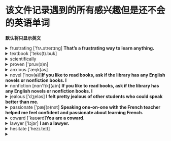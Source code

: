 # 该文件记录遇到的所有感兴趣但是还不会的英语单词

**默认将只显示英文**

<details>
  <summary>frustrating ['frʌ.streɪtɪnɡ] <strong>That’s a frustrating way to learn anything. </strong></summary>
  * adj.令人懊恼的；令人沮丧的 <br />
  * v.“frustrate”的现在分词
</details>

<details>
  <summary>
    textbook ['teks(t).bʊk]
  </summary>
  * na.教科书
</details>

<details>
  <summary>
    scientifically
  </summary>
  * adv.按科学方法
</details>

<details>
  <summary>proven  ['pruv(ə)n]</summary>
  * adj.被证明的；已证实的
</details>

<details>
  <summary>
    anxious  ['æŋkʃəs]
  </summary>
  * adj.焦虑；渴望；担心；忧虑
</details>

<details>
  <summary>
    novel  ['nɑv(ə)l]<strong>If you like to read books, ask if the library has any English novels or nonfiction books. I</strong>
  </summary>
  * adj.新的；新奇的 <br />
  * n.(长篇)小说；【法】新法
</details>

<details>
  <summary>
    nonfiction  [nɑn'fɪkʃ(ə)n] <strong>If you like to read books, ask if the library has any English novels or nonfiction books. I</strong>
  </summary>
  n.非小说类文学作品
</details>

<details>
  <summary>
    jealous ['dʒeləs] <strong> I felt pretty jealous
of other students who could speak better than me.</strong>
  </summary>
  * adj.吃醋的；妒忌的；妒羡的；忌妒的
</details>

<details>
  <summary>
    passionate ['pæʃ(ə)nət] <strong>Speaking one-on-one with the French teacher helped me feel confident and
passionate about learning French.</strong>
  </summary>
  * adj.拥有（或表现出）强烈性爱的；情意绵绵的；怒不可遏的；热诚的
</details>

<details>
  <summary>
    coward  ['kaʊərd]<strong>You are a coward.</strong>
  </summary>
  * n.懦夫；胆小鬼；胆怯者
  * adj.〈诗〉怯懦的；【纹章】夹着尾巴的
</details>

<details>
  <summary>
    lawyer ['lɔjər] <strong>I am a lawyer.</strong>
  </summary>
  1. n.律师
</details>

<details>
  <summary>
    hesitate ['hezɪ.teɪt] <strong></strong>
  </summary>
  * v.（对某事）犹豫；顾虑；疑虑
</details>

<details>
  <summary>
    <strong></strong>
  </summary>
</details>
